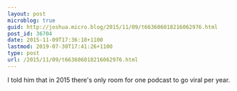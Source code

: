 ```yaml
---
layout: post
microblog: true
guid: http://joshua.micro.blog/2015/11/09/t663606018216062976.html
post_id: 36704
date: 2015-11-09T17:36:18+1100
lastmod: 2019-07-30T17:41:26+1100
type: post
url: /2015/11/09/t663606018216062976.html
---
```

I told him that in 2015 there's only room for one podcast to go viral per year.
